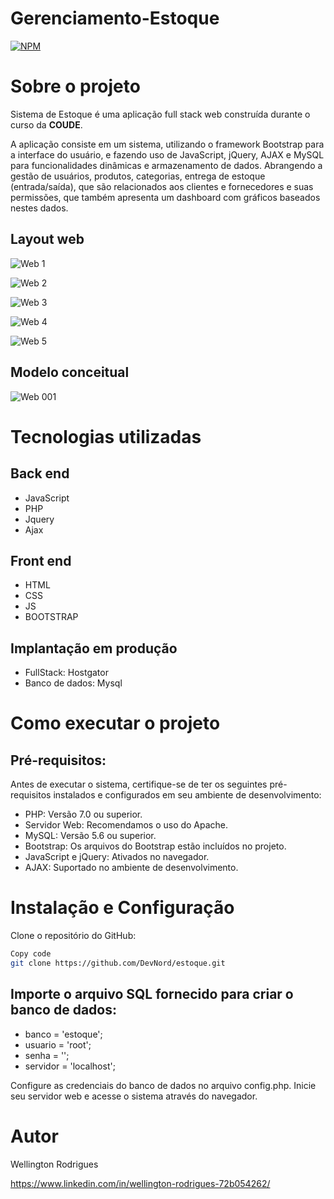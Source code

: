 # Gerenciamento-Estoque
[![NPM](https://img.shields.io/npm/l/react)](https://github.com/devsuperior/sds1-wmazoni/blob/master/LICENSE) 

# Sobre o projeto

Sistema de Estoque é uma aplicação full stack web construída durante o curso da **COUDE**.

A aplicação consiste em um sistema, utilizando o framework Bootstrap para a interface do usuário, e fazendo uso de JavaScript, jQuery, AJAX e MySQL para funcionalidades dinâmicas e armazenamento de dados. Abrangendo a gestão de usuários, produtos, categorias, entrega de estoque (entrada/saída), que são relacionados aos clientes e fornecedores e suas permissões, que também apresenta um dashboard com gráficos baseados nestes dados.

## Layout web

![Web 1](https://github.com/Wellingtonrsl/gerenciamento-estoque/assets/144285060/d79762de-d44c-42a5-8f4f-0387ec3e6a27)

![Web 2](https://github.com/Wellingtonrsl/gerenciamento-estoque/assets/144285060/fae255bc-0203-48c1-9312-80b0013c9105)

![Web 3](https://github.com/Wellingtonrsl/gerenciamento-estoque/assets/144285060/04686d25-8b71-478f-86a8-265100b24d06)

![Web 4](https://github.com/Wellingtonrsl/gerenciamento-estoque/assets/144285060/276d4ada-5d5c-43ae-9daf-ea97c22b9049)

![Web 5](https://github.com/Wellingtonrsl/gerenciamento-estoque/assets/144285060/cf78a45a-68e5-4534-a85d-9b69e131e655)


## Modelo conceitual

![Web 001](https://github.com/Wellingtonrsl/gerenciamento-estoque/assets/144285060/6e262487-9aa0-41d4-86aa-f5d90ab502a1)

# Tecnologias utilizadas
## Back end
- JavaScript
- PHP
- Jquery
- Ajax
## Front end
- HTML 
- CSS 
- JS
- BOOTSTRAP  
## Implantação em produção
- FullStack: Hostgator
- Banco de dados: Mysql

# Como executar o projeto

## Pré-requisitos: 
Antes de executar o sistema, certifique-se de ter os seguintes pré-requisitos instalados e configurados em seu ambiente de desenvolvimento:

- PHP: Versão 7.0 ou superior.
- Servidor Web: Recomendamos o uso do Apache.
- MySQL: Versão 5.6 ou superior.
- Bootstrap: Os arquivos do Bootstrap estão incluídos no projeto.
- JavaScript e jQuery: Ativados no navegador.
- AJAX: Suportado no ambiente de desenvolvimento.

# Instalação e Configuração
Clone o repositório do GitHub:
```bash
Copy code
git clone https://github.com/DevNord/estoque.git
```
## Importe o arquivo SQL fornecido para criar o banco de dados:

- banco = 'estoque';
- usuario = 'root';
- senha = '';
- servidor = 'localhost';

Configure as credenciais do banco de dados no arquivo config.php.
Inicie seu servidor web e acesse o sistema através do navegador.

# Autor

Wellington Rodrigues 

https://www.linkedin.com/in/wellington-rodrigues-72b054262/

